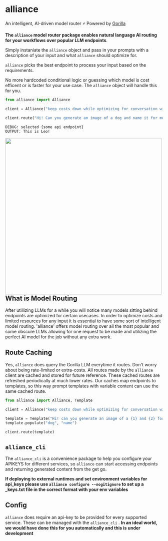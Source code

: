# alliance
An intelligent, AI-driven model router ⚡ Powered by [Gorilla](https://gorilla.cs.berkeley.edu/)

**The `alliance` model router package enables natural language AI routing for your workflows over popular LLM endpoints**. 

Simply instaniate the `alliance` object and pass in your prompts with a description of your input and what `alliance` should optimize for.

`alliance` picks the best endpoint to process your input based on the requirements.

No more hardcoded conditional logic or guessing which model is cost efficent or is faster for your use case. The `alliance` object will handle this for you.

```python
from alliance import Alliance

client = Alliance("keep costs down while optimizing for conversation with image generation capabilities")

client.route("Hi! Can you generate an image of a dog and name it for me?")
```

```
DEBUG: selected {some api endpoint}
OUTPUT: This is Leo!
```
<a href="url"><img src="https://github.com/cybertheory/alliance/assets/27149047/4e2d9901-5635-4217-97c3-dc287cf1902b" align="left" height="500" ></a>

## What is Model Routing
After utillizing LLMs for a while you will notice many models sitting behind endpoints are optimized for certain usecases. In order to optimize costs and limited resources for any input it is essential to have some sort of intelligent model routing. 'alliance' offers model routing over all the most popular and some obscure LLMs allowing for one request to be made and utilizing the perfect AI model for the job without any extra work.

## Route Caching
Yes, `alliance` does query the Gorilla LLM everytime it routes. Don't worry about being rate-limited or extra-costs. All routes made by the `alliance` client are cached and stored for future reference. These cached routes are refreshed periodically at much lower rates. Our caches map endpoints to templates, so this way prompt templates with variable content can use the same cached route.

```python
from alliance import Alliance, Template

client = Alliance("keep costs down while optimizing for conversation with image generation capabilities", verbose=True)

template = Template("Hi! can you generate an image of a {1} and {2} for me")
template.populate("dog", "name")

client.route(template)
```

## `alliance_cli`
The `alliance_cli` is a convenience package to help you configure your APIKEYS for different services, so `alliance` can start accessing endpoints and returning generated content from the get go.

**If deploying to external runtimes and set environment variables for api_keys please use `alliance configure --nogitignore` to set up a _keys.txt file in the correct format with your env variables**

## Config
`alliance` does require an api-key to be provided for every supported service. These can be managed with the `alliance_cli` . **In an ideal world, we would have done this for you automatically and this is under development**  

